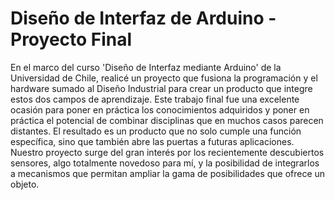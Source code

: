 # Diseño de Interfaz de Arduino  -  Proyecto Final

En el marco del curso 'Diseño de Interfaz mediante Arduino' de la Universidad de Chile, realicé un proyecto que fusiona la programación y el hardware sumado al Diseño Industrial para crear un producto que integre estos dos campos de aprendizaje. Este trabajo final fue una excelente ocasión para poner en práctica los conocimientos adquiridos y poner en práctica el potencial de combinar disciplinas que en muchos casos parecen distantes. El resultado es un producto que no solo cumple una función específica, sino que también abre las puertas a futuras aplicaciones.
Nuestro proyecto surge del gran interés por los recientemente descubiertos sensores, algo totalmente novedoso para mí, y la posibilidad de integrarlos a mecanismos que permitan ampliar la gama de posibilidades que ofrece un objeto.
